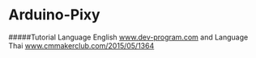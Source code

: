 # Arduino-Pixy

#####Tutorial Language English www.dev-program.com and Language Thai www.cmmakerclub.com/2015/05/1364

